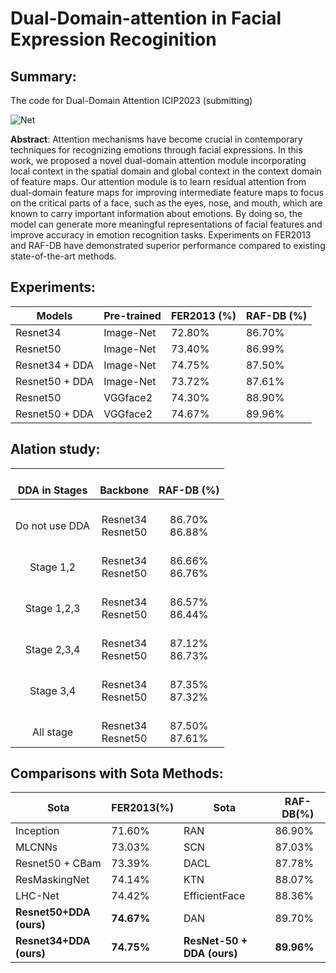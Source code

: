 
# Dual-Domain-attention in Facial Expression Recoginition
## Summary:
The code for Dual-Domain Attention ICIP2023 (submitting)

![Net](https://github.com/Harly-1506/Dual-Domain-Attention/assets/86733695/08522388-9483-4f61-9f61-586a514261d1)

**Abstract**: Attention mechanisms have become crucial in contemporary techniques for recognizing emotions through facial expressions. In this work, we proposed a novel dual-domain attention module incorporating local context in the spatial domain and global context in the context domain of feature maps. Our attention module is to learn residual attention
from dual-domain feature maps for improving intermediate
feature maps to focus on the critical parts of a face, such as
the eyes, nose, and mouth, which are known to carry important information about emotions. By doing so, the model can
generate more meaningful representations of facial features
and improve accuracy in emotion recognition tasks. Experiments on FER2013 and RAF-DB have demonstrated superior
performance compared to existing state-of-the-art methods.

## Experiments:

|     Models            |     Pre-trained    |     FER2013 (%)    |     RAF-DB (%)    |        
|-----------------------|--------------------|--------------------|-------------------|
|     Resnet34          |     Image-Net      |     72.80%         |     86.70%        |
|     Resnet50          |     Image-Net      |     73.40%         |     86.99%        |
|     Resnet34 + DDA    |     Image-Net      |     74.75%         |     87.50%        |
|     Resnet50 + DDA    |     Image-Net      |     73.72%         |     87.61%        |
|     Resnet50          |     VGGface2       |     74.30%         |     88.90%        |
|     Resnet50 + DDA    |     VGGface2       |     74.67%         |     89.96%        |

## Alation study:

|     <br>DDA in Stages    |         <br>Backbone        |      <br>RAF-DB (%)     |
|:------------------------:|:---------------------------:|:-----------------------:|
|    <br> Do not use DDA   |    <br>Resnet34<br>Resnet50 |    <br>86.70%<br>86.88% |
|      <br> Stage 1,2      |    <br>Resnet34<br>Resnet50 |    <br>86.66%<br>86.76% |
|     <br> Stage 1,2,3     |    <br>Resnet34<br>Resnet50 |    <br>86.57%<br>86.44% |
|         <br>Stage 2,3,4  |    <br>Resnet34<br>Resnet50 |    <br>87.12%<br>86.73% |
|       <br>Stage 3,4      |    <br>Resnet34<br>Resnet50 |    <br>87.35%<br>87.32% |
|       <br>All stage      |    <br>Resnet34<br>Resnet50 |    <br>87.50%<br>87.61% |

## Comparisons with Sota Methods:
| Sota                | FER2013(%)       | Sota                             | RAF-DB(%)         |
|---------------------|------------------|----------------------------------|-------------------|
| Inception           |    71.60%    | RAN                              |    86.90%     |
| MLCNNs              |    73.03%    | SCN                              |    87.03%     |
| Resnet50 + CBam     |    73.39%    | DACL                             |    87.78%     |
| ResMaskingNet       |    74.14%    | KTN                              |    88.07%     |
| LHC-Net             |    74.42%    | EfficientFace                    |    88.36%     |
| **Resnet50+DDA (ours)** |    **74.67%**    | DAN                              |    89.70%     |
| **Resnet34+DDA (ours)** |    **74.75%**    |   **ResNet-50 + DDA (ours)**    |    **89.96%**     |
